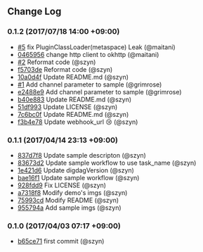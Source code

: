## Change Log

### 0.1.2 (2017/07/18 14:00 +09:00)
- [#5](https://github.com/szyn/digdag-slack/pull/5) fix PluginClassLoader(metaspace) Leak (@maitani)
- [0465956](https://github.com/szyn/digdag-slack/commit/0465956f34cfaf4882fe90ee16e9e4ccf184bdc8) change http client to okhttp (@maitani)
- [#2](https://github.com/szyn/digdag-slack/pull/2) Reformat code (@szyn)
- [f5703de](https://github.com/szyn/digdag-slack/commit/f5703de6613bb3bdd2758d6e4659d7e1d34f7826) Reformat code (@szyn)
- [10a0d4f](https://github.com/szyn/digdag-slack/commit/10a0d4fb73a8cb2451f57a3e2a69c42bad0d0bea) Update README.md (@szyn)
- [#1](https://github.com/szyn/digdag-slack/pull/1) Add channel parameter to sample (@grimrose)
- [e2488e9](https://github.com/szyn/digdag-slack/commit/e2488e98c5aba567fc4d87fc0ab2699f63064ea2) Add channel parameter to sample (@grimrose)
- [b40e883](https://github.com/szyn/digdag-slack/commit/b40e88391d7d18c108d4fe180bcb8dfae7434573) Update README.md (@szyn)
- [51df993](https://github.com/szyn/digdag-slack/commit/51df993a7c23a2805d71a9c22e1ff0692350dce1) Update LICENSE (@szyn)
- [7c6bc0f](https://github.com/szyn/digdag-slack/commit/7c6bc0fc2c342fccb17d3d4b635399ad245d2921) Update README.md (@szyn)
- [f3b4e78](https://github.com/szyn/digdag-slack/commit/f3b4e78f5a3ca3ca15e73eaeec16441d963446aa) Update webhook_url :cry: (@szyn)

### 0.1.1 (2017/04/14 23:13 +09:00)
- [837d7f8](https://github.com/szyn/digdag-slack/commit/837d7f82b0c30cfe63cb8f6d3f6874471efb11b5) Update sample descripton (@szyn)
- [83673d2](https://github.com/szyn/digdag-slack/commit/83673d2153c9d5d3af2eead0388633a1e4104ac7) Update sample workflow to use task_name (@szyn)
- [1e421d6](https://github.com/szyn/digdag-slack/commit/1e421d6fdd8ca274adbf36cd4b6d500e561569bf) Update digdagVersion (@szyn)
- [bae16f1](https://github.com/szyn/digdag-slack/commit/bae16f10e1790b7dfab9bd46cfb37f1808dd9091) Update sample workflow (@szyn)
- [928fdd9](https://github.com/szyn/digdag-slack/commit/928fdd9c5d6fd8222757f6c5a54cc451fd1d2c8e) Fix LICENSE (@szyn)
- [a7318f8](https://github.com/szyn/digdag-slack/commit/a7318f845a5f97033114663cc74a06339bd8e22c) Modify demo's imgs (@szyn)
- [75993cd](https://github.com/szyn/digdag-slack/commit/75993cd6f749b40a3fe8fb050e7eda2a5caa71c4) Modify README (@szyn)
- [955794a](https://github.com/szyn/digdag-slack/commit/955794a5c4eda25f6a0694ab8aa193b57c8176c5) Add sample imgs (@szyn)

### 0.1.0 (2017/04/03 07:17 +09:00)
- [b65ce71](https://github.com/szyn/digdag-slack/commit/b65ce718ff86b68e146ff5ee302a2ab52f6042a3) first commit (@szyn)
